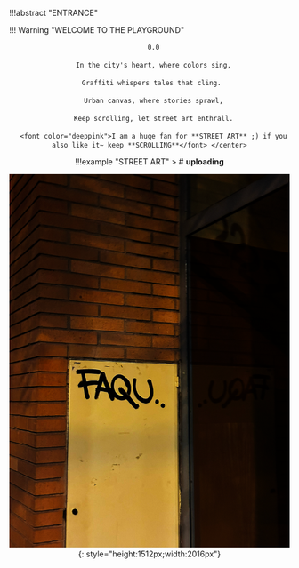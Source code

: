 !!!abstract "ENTRANCE"

!!! Warning "WELCOME TO THE PLAYGROUND"
    <center>
      
    
      0.0

      In the city's heart, where colors sing,

      Graffiti whispers tales that cling. 

      Urban canvas, where stories sprawl,

      Keep scrolling, let street art enthrall.

      <font color="deeppink">I am a huge fan for **STREET ART** ;) if you also like it~ keep **SCROLLING**</font> </center>


!!!example "STREET ART"
      > # **uploading**

![](images/Graffiti/g5.png){: style="height:1512px;width:2016px"}

